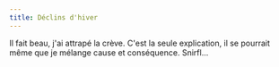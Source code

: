 ```yaml
---
title: Déclins d'hiver
---
```


Il fait beau, j'ai attrapé la crève. C'est la seule explication, il se
pourrait même que je mélange cause et conséquence. Snirfl...

